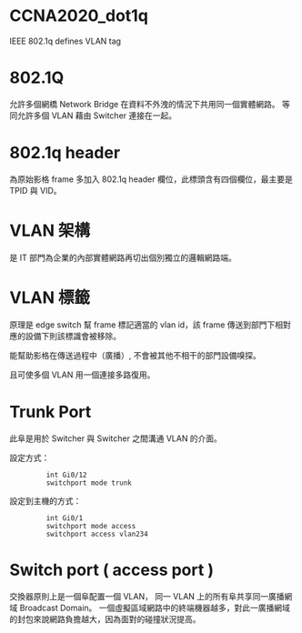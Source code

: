 # CCNA2020_dot1q
IEEE 802.1q defines VLAN tag

# 802.1Q

允許多個網橋 Network Bridge 在資料不外洩的情況下共用同一個實體網路。
等同允許多個 VLAN 藉由 Switcher 連接在一起。

# 802.1q header

為原始影格 frame 多加入 802.1q header 欄位，此標頭含有四個欄位，最主要是 TPID 與 VID。

# VLAN 架構

是 IT 部門為企業的內部實體網路再切出個別獨立的邏輯網路端。

# VLAN 標籤

原理是 edge switch 幫 frame 標記適當的 vlan id，該 frame 傳送到部門下相對應的設備下則該標識會被移除。

能幫助影格在傳送過程中（廣播）, 不會被其他不相干的部門設備嗅探。

且可使多個 VLAN 用一個連接多路復用。

# Trunk Port

此阜是用於 Switcher 與 Switcher 之間溝通 VLAN 的介面。

設定方式：


             int Gi0/12
             switchport mode trunk


設定到主機的方式：


             int Gi0/1
             switchport mode access
             switchport access vlan234

# Switch port ( access port )

交換器原則上是一個阜配置一個 VLAN， 同一 VLAN 上的所有阜共享同一廣播網域 Broadcast Domain。
一個虛擬區域網路中的終端機器越多，對此一廣播網域的封包來說網路負擔越大，因為面對的碰撞狀況提高。

